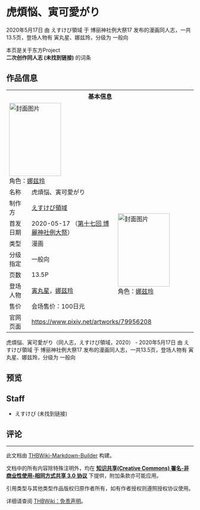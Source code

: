 # 虎煩悩、寅可愛がり

<!-- source html: G:\repos\THBWiki-Markdown-Builder\THBWikiMarkdown\Temp\main\c\c2\ns0%3A%E8%99%8E%E7%85%A9%E6%82%A9%E3%80%81%E5%AF%85%E5%8F%AF%E6%84%9B%E3%81%8C%E3%82%8A.html -->

2020年5月17日 由 えすけび領域 于 博丽神社例大祭17 发布的漫画同人志，一共13.5页，登场人物有 寅丸星、娜兹玲，分级为 一般向

本页是关于东方Project  
 **二次创作同人志 (未找到链接)** 的词条

## 作品信息

<table><tbody><tr><th colspan="3">基本信息</th></tr><tr><td class="cover-artwork-mobile" colspan="2"><a href="./文件-虎煩悩、寅可愛がり封面.png.md" class="image" title="封面图片"><img alt="封面图片" src="https://upload.thwiki.cc/thumb/a/ae/%E8%99%8E%E7%85%A9%E6%82%A9%E3%80%81%E5%AF%85%E5%8F%AF%E6%84%9B%E3%81%8C%E3%82%8A%E5%B0%81%E9%9D%A2.png/139px-%E8%99%8E%E7%85%A9%E6%82%A9%E3%80%81%E5%AF%85%E5%8F%AF%E6%84%9B%E3%81%8C%E3%82%8A%E5%B0%81%E9%9D%A2.png" decoding="async" loading="lazy" width="139" height="196" srcset="https://upload.thwiki.cc/thumb/a/ae/%E8%99%8E%E7%85%A9%E6%82%A9%E3%80%81%E5%AF%85%E5%8F%AF%E6%84%9B%E3%81%8C%E3%82%8A%E5%B0%81%E9%9D%A2.png/208px-%E8%99%8E%E7%85%A9%E6%82%A9%E3%80%81%E5%AF%85%E5%8F%AF%E6%84%9B%E3%81%8C%E3%82%8A%E5%B0%81%E9%9D%A2.png 1.5x, https://upload.thwiki.cc/thumb/a/ae/%E8%99%8E%E7%85%A9%E6%82%A9%E3%80%81%E5%AF%85%E5%8F%AF%E6%84%9B%E3%81%8C%E3%82%8A%E5%B0%81%E9%9D%A2.png/277px-%E8%99%8E%E7%85%A9%E6%82%A9%E3%80%81%E5%AF%85%E5%8F%AF%E6%84%9B%E3%81%8C%E3%82%8A%E5%B0%81%E9%9D%A2.png 2x" data-file-width="1075" data-file-height="1518"></a><div class="cover-char">角色：<a href="./娜兹玲.md" title="娜兹玲">娜兹玲</a></div></td>
</tr><tr><td class="label">名称</td><td colspan="2"> 虎煩悩、寅可愛がり </td></tr><tr><td class="label">制作方</td><td><a href="./えすけび領域.md" title="えすけび領域">えすけび領域</a></td><td class="cover-artwork" rowspan="7" style="min-width:196px;"><a href="./文件-虎煩悩、寅可愛がり封面.png.md" class="image" title="封面图片"><img alt="封面图片" src="https://upload.thwiki.cc/thumb/a/ae/%E8%99%8E%E7%85%A9%E6%82%A9%E3%80%81%E5%AF%85%E5%8F%AF%E6%84%9B%E3%81%8C%E3%82%8A%E5%B0%81%E9%9D%A2.png/139px-%E8%99%8E%E7%85%A9%E6%82%A9%E3%80%81%E5%AF%85%E5%8F%AF%E6%84%9B%E3%81%8C%E3%82%8A%E5%B0%81%E9%9D%A2.png" decoding="async" loading="lazy" width="139" height="196" srcset="https://upload.thwiki.cc/thumb/a/ae/%E8%99%8E%E7%85%A9%E6%82%A9%E3%80%81%E5%AF%85%E5%8F%AF%E6%84%9B%E3%81%8C%E3%82%8A%E5%B0%81%E9%9D%A2.png/208px-%E8%99%8E%E7%85%A9%E6%82%A9%E3%80%81%E5%AF%85%E5%8F%AF%E6%84%9B%E3%81%8C%E3%82%8A%E5%B0%81%E9%9D%A2.png 1.5x, https://upload.thwiki.cc/thumb/a/ae/%E8%99%8E%E7%85%A9%E6%82%A9%E3%80%81%E5%AF%85%E5%8F%AF%E6%84%9B%E3%81%8C%E3%82%8A%E5%B0%81%E9%9D%A2.png/277px-%E8%99%8E%E7%85%A9%E6%82%A9%E3%80%81%E5%AF%85%E5%8F%AF%E6%84%9B%E3%81%8C%E3%82%8A%E5%B0%81%E9%9D%A2.png 2x" data-file-width="1075" data-file-height="1518"></a><div class="cover-char">角色：<a href="./娜兹玲.md" title="娜兹玲">娜兹玲</a></div></td>
</tr><tr><td class="label">首发日期</td><td>2020-05-17&#160;（<a href="/展会作品列表?e=%E5%8D%9A%E4%B8%BD%E7%A5%9E%E7%A4%BE%E4%BE%8B%E5%A4%A7%E7%A5%AD%2317">第十七回 博麗神社例大祭</a>）</td></tr><tr><td class="label">类型</td><td>漫画</td></tr><tr><td class="label">分级指定</td><td>一般向</td></tr><tr><td class="label">页数</td><td>13.5P</td></tr><tr><td class="label">登场人物</td><td><a href="./寅丸星.md" title="寅丸星">寅丸星</a>，<a href="./娜兹玲.md" title="娜兹玲">娜兹玲</a></td></tr><tr><td class="label">售价</td><td>会场售价：100日元</td></tr>
<tr><td class="label">官网页面</td><td colspan="2"><a rel="nofollow" class="external free" href="https://www.pixiv.net/artworks/79956208">https://www.pixiv.net/artworks/79956208</a></td></tr></tbody></table>

虎煩悩、寅可愛がり（同人志，えすけび領域，2020） - 2020年5月17日 由 えすけび領域 于 博丽神社例大祭17 发布的漫画同人志，一共13.5页，登场人物有 寅丸星、娜兹玲，分级为 一般向

## 预览

## Staff
- えすけび (未找到链接)


## 评论




---

此文档由 [THBWiki-Markdown-Builder](https://github.com/Delsin-Yu/THBWiki-Markdown-Builder) 构建。

文档中的所有内容除特殊注明外，均在 [**知识共享(Creative Commons) 署名-非商业性使用-相同方式共享 3.0 协议**](https://creativecommons.org/licenses/by-sa/3.0/deed.zh-hans) 下提供，附加条款亦可能应用。

引用类型与其他类型作品版权归原作者所有，如有作者授权则遵照授权协议使用。

详细请查阅 [THBWiki：免责声明](https://thbwiki.cc/THBWiki:%E5%85%8D%E8%B4%A3%E5%A3%B0%E6%98%8E)。

